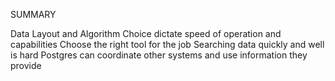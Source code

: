 SUMMARY

Data Layout and Algorithm Choice dictate speed of operation and capabilities
Choose the right tool for the job
Searching data quickly and well is hard
Postgres can coordinate other systems and use information they provide
